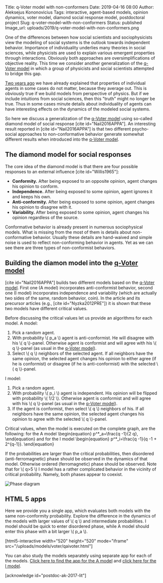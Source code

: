 Title: q-Voter model with non-conformers
Date: 2019-04-16 08:00
Author: Aleksejus Kononovicius
Tags: interactive, agent-based models, opinion dynamics, voter model, diamond social response model, postdoctoral project
Slug: q-voter-model-with-non-conformers
Status: published
Image_url: uploads/2019/q-voter-model-with-non-conformers.png

One of the differences between how social scientists and sociophysicists view
the modeling of social systems is the outlook towards independent behavior.
Importance of individuality underlies many theories in social sciences, while
physicists are used to explain various emergent properties through interactions.
Obviously both approaches are oversimplifications of objective reality. This
time we consider another generalization of the
[q-Voter model]({filename}/articles/2019/q-voter-model.md) in which a group of
physicists and social scientists attempted to bridge this gap.

[Two years ago]({filename}/articles/2017/why-properties-of-individual-agents-may-be-ignored.md)
we have already explained that properties of individual agents in some cases do
not matter, because they average out. This is obviously true if we build models
from perspective of physics. But if we include intuitions from social sciences,
then this "truth" might no longer be true. Thus in some cases minute details
about individuality of agents can have interesting effects on the dynamics of
the modeled social systems.

So here we discuss a generalization of the [q-Voter model]({filename}/articles/2019/q-voter-model.md)
using so-called diamond model of social response [cite id="Nail2016APPA"]. An
interesting result reported in [cite id="Nail2016APPA"] is that two different
psycho-social approaches to non-conformative behavior generate somewhat different
results when introduced into the [q-Voter model]({filename}/articles/2019/q-voter-model.md).<!--more-->

## The diamond model for social responses

The core idea of the diamond model is that there are four possible responses
to an external influence [cite id="Willis1965"]:

* **Conformity.** After being exposed to an opposite opinion, agent changes his
opinion to conform.
* **Independence.** After being exposed to some opinion, agent ignores it and
keeps his own.
* **Anti-conformity.** After being exposed to some opinion, agent changes his
opinion to disagree with it.
* **Variability.** After being exposed to some opinion, agent changes his opinion
regardless of the source.

Conformative behavior is already present in numerous sociophysical models. What
is missing from the most of them is details about non-conformative behavior.
Usually these details are hand-waived and simple noise is used to reflect
non-conforming behavior in agents. Yet as we can see there are three types
of non-conformist behaviors.

## Building the diamon model into the [q-Voter model]({filename}/articles/2019/q-voter-model.md)

[cite id="Nail2016APPA"] builds two different models based on the
[q-Voter model]({filename}/articles/2019/q-voter-model.md). First one (A model)
incorporates anti-conformist behavior, second one (I model) incorporates
independence and variability (which are actually two sides of the same, random
behavior, coin). In the article and its precursor articles (e.g., [cite id="Nyzka2012PRE"])
it is shown that these two models have different critical values.

Before discussing the critical values let us provide an algorithms for each
model. A model:

1. Pick a random agent.
1. With probability \\\( p\_a \\\) agent is anti-conformist. He will disagree
with his \\\( q \\\)-panel. Otherwise agent is conformist and will agree with
his \\\( q \\\)-panel (as usual in the
[q-Voter model]({filename}/articles/2019/q-voter-model.md)).
1. Select \\\( q \\\) neighbors of the selected agent. If all neighbors have
the same opinion, the selected agent changes his opinion to either agree (if
he is conformist) or disagree (if he is anti-conformist) with the selected
\\\( q \\\)-panel.

I model:

1. Pick a random agent.
1. With probability \\\( p\_i \\\) agent is independent. His opinion will be
flipped with probability \\\( 1/2 \\\). Otherwise agent is conformist and will
agree with his \\\( q \\\)-panel (as usual in the
[q-Voter model]({filename}/articles/2019/q-voter-model.md)).
1. If the agent is conformist, then select \\\( q \\\) neighbors of his. If all
neighbors have the same opinion, the selected agent changes his opinion to agree
with the selected \\\( q \\\)-panel.

Critical values, when the model is executed on the complete graph, are the following:
for the A model
\begin{equation}
p^\*\_a=\frac{q -1}{2 q},
\end{equation}
and for the I model
\begin{equation}
p^\*\_i=\frac{q -1}{q -1 + 2^{q-1}}.
\end{equation}

If the probabilities are larger than the critical probabilities, then disordered
(anti-ferromagnetic) phase should be observed in the dynamics of that model.
Otherwise ordered (ferromagnetic) phase should be observed. Note that for \\\( q>5 \\\)
I model has a rather complicated behavior in the vicinity of critical
probability. Namely, both phases appear to coexist.

![Phase diagram]({static}/uploads/2019/qaivoter-phase.png "Phase diagram for
the A model \(red\) and I model \(green\). Lines show the critical value
dependence on q. Ordered phase area is shaded.")

## HTML 5 apps

Here we provide you a single app, which evaluates both models with the same
non-conformity probability. Explore the difference in the dynamics of the models
with larger values of \\\( q \\\) and intermediate probabilities. I model should
be quick to enter disordered phase, while A model should enter this phase with
a bit larger \\\( p\_a \\\).

[html5-interactive width="520" height="520" mode="iframe"
src="/uploads/models/voter/qaivoter.html"]

You can also study the models separately using separate app for each of the
models. [Click here to find the app for the A model]({static}/uploads/models/voter/qavoter.html)
and [click here for the I model]({static}/uploads/models/voter/qivoter.html).

[acknowledge id="postdoc-ak-2017-lit"]
